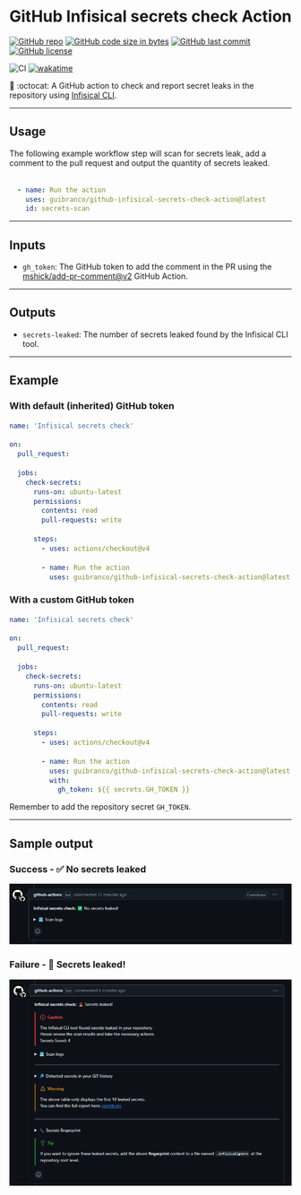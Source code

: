 # GitHub Infisical secrets check Action

[![GitHub repo](https://img.shields.io/badge/GitHub-guibranco%2Fgithub--infisical--secrets--check--action-green.svg?style=plastic&logo=github)](https://github.com/guibranco/github-infisical-secrets-check-action "shields.io")
[![GitHub code size in bytes](https://img.shields.io/github/languages/code-size/guibranco/github-infisical-secrets-check-action?color=green&label=Code%20size&style=plastic&logo=github)](https://github.com/guibranco/github-infisical-secrets-check-action "shields.io")
[![GitHub last commit](https://img.shields.io/github/last-commit/guibranco/github-infisical-secrets-check-action?color=green&logo=github&style=plastic&label=Last%20commit)](https://github.com/guibranco/github-infisical-secrets-check-action "shields.io")
[![GitHub license](https://img.shields.io/github/license/guibranco/github-infisical-secrets-check-action?color=green&logo=github&style=plastic&label=License)](https://github.com/guibranco/github-infisical-secrets-check-action "shields.io")

![CI](https://github.com/guibranco/github-infisical-secrets-check-action/actions/workflows/ci.yml/badge.svg)
[![wakatime](https://wakatime.com/badge/github/guibranco/github-infisical-secrets-check-action.svg)](https://wakatime.com/badge/github/guibranco/github-infisical-secrets-check-action)

🚨 :octocat: A GitHub action to check and report secret leaks in the repository using [Infisical CLI](https://infisical.com/docs/cli/commands/scan).

---

## Usage

The following example workflow step will scan for secrets leak, add a comment to the pull request and output the quantity of secrets leaked.

```yml

  - name: Run the action
    uses: guibranco/github-infisical-secrets-check-action@latest
    id: secrets-scan
```

---

## Inputs

- `gh_token`: The GitHub token to add the comment in the PR using the [mshick/add-pr-comment@v2](https://github.com/mshick/add-pr-comment) GitHub Action.

---

## Outputs

- `secrets-leaked`: The number of secrets leaked found by the Infisical CLI tool.

---

## Example

### With default (inherited) GitHub token

```yml
name: 'Infisical secrets check'

on:
  pull_request:

  jobs:
    check-secrets:
      runs-on: ubuntu-latest
      permissions:
        contents: read
        pull-requests: write

      steps:
        - uses: actions/checkout@v4
          
        - name: Run the action
          uses: guibranco/github-infisical-secrets-check-action@latest
```

### With a custom GitHub token

```yml
name: 'Infisical secrets check'

on:
  pull_request:

  jobs:
    check-secrets:
      runs-on: ubuntu-latest
      permissions:
        contents: read
        pull-requests: write

      steps:
        - uses: actions/checkout@v4
          
        - name: Run the action
          uses: guibranco/github-infisical-secrets-check-action@latest
          with:
            gh_token: ${{ secrets.GH_TOKEN }}
```

Remember to add the repository secret `GH_TOKEN`.

---

## Sample output

### Success - ✅ No secrets leaked

![success](success.png)

### Failure - 🚨 Secrets leaked!

![failure](failure.png)
